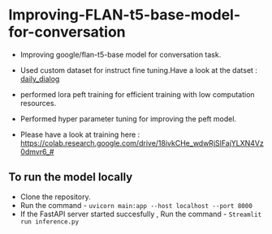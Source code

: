 # Improving-FLAN-t5-base-model-for-conversation


- Improving google/flan-t5-base model for conversation task.

- Used custom dataset for instruct fine tuning.Have a look at the datset : [daily_dialog](https://huggingface.co/datasets/daily_dialog)

- performed lora peft training for efficient training with low computation resources.

- Performed hyper parameter tuning for improving the peft model.

- Please have a look at training here : https://colab.research.google.com/drive/18ivkCHe_wdwRjSlFajYLXN4Vz0dmvr6_#


## To run the model locally

- Clone the repository.
- Run the command - `uvicorn main:app --host localhost --port 8000`
- If the FastAPI server started succesfully , Run the command - `Streamlit run inference.py`
